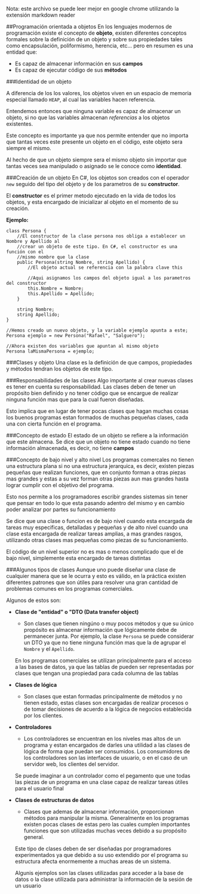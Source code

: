 Nota: este archivo se puede leer mejor en google chrome utilizando la extensión markdown reader

##Programación orientada a objetos
En los lenguajes modernos de programación existe el concepto de **objeto**, existen diferentes
conceptos formales sobre la definición de un objeto y sobre sus propiedades tales como
encapsulación, poliformismo, herencia, etc... pero en resumen es una entidad que:

 - Es capaz de almacenar información en sus **campos**
 - Es capaz de ejecutar código de sus **métodos**

###Identidad de un objeto

A diferencia de los los valores, los objetos viven en un espacio de memoria 
especial llamado `HEAP`, al cual las variables hacen referencia.

Entendemos entonces que ninguna variable es capaz de almacenar un objeto, si no que las
variables almacenan *referencias* a los objetos existentes.

Este concepto es importante ya que nos permite entender que no importa que tantas veces este
presente un objeto en el código, este objeto sera siempre el mismo.

Al hecho de que un objeto siempre sera el mismo objeto sin importar que tantas veces sea
manipulado o asignado se le conoce como **identidad**.

###Creación de un objeto
En C#, los objetos son creados con el operador `new` seguido del tipo del objeto y de
los parametros de su **constructor**.

El **constructor** es el primer metodo ejecutado en la vida de todos los objetos, y esta
encargado de inicializar al objeto en el momento de su creación.

**Ejemplo:**
```
class Persona {
    //El constructor de la clase persona nos obliga a establecer un Nombre y Apellido al
    //crear un objeto de este tipo. En C#, el constructor es una función con el 
    //mismo nombre que la clase
    public Persona(string Nombre, string Apellido) {
        //El objeto actual se referencia con la palabra clave this

        //Aqui asignamos los campos del objeto igual a los parametros del constructor
        this.Nombre = Nombre;
        this.Apellido = Apellido;
    }

    string Nombre;
    string Apellido;
}

//Hemos creado un nuevo objeto, y la variable ejemplo apunta a este;
Persona ejemplo = new Persona("Rafael", "Salguero");

//Ahora existen dos variables que apuntan al mismo objeto
Persona laMismaPersona = ejemplo;
```

###Clases y objeto
Una clase es la definición de que campos, propiedades y métodos tendran los objetos de este tipo.

###Responsabilidades de las clases
Algo importante al crear nuevas clases es tener en cuenta su responsabilidad. Las clases deben de tener 
un propósito bien definido y no tener código que se encargue de realizar ninguna función mas que para la cual
fueron diseñadas.

Esto implica que en lugar de tener pocas clases que hagan muchas cosas los buenos programas estan formados de 
muchas pequeñas clases, cada una con cierta función en el programa.

###Concepto de estado
El estado de un objeto se refiere a la información que este almacena. Se dice que un objeto no tiene estado 
cuando no tiene información almacenada, es decir, no tiene **campos**

###Concepto de bajo nivel y alto nivel
Los programas comercales no tienen una estructura plana si no una estructura jerarquica, es decir, existen piezas
pequeñas que realizan funciones, que en conjunto forman a otras piezas mas grandes y estas a su vez forman otras piezas
aun mas grandes hasta lograr cumplir con el objetivo del programa.

Esto nos permite a los programadores escribir grandes sistemas sin tener que pensar en todo lo que esta pasando adentro
del mismo y en cambio poder analizar por partes su funcionamiento

Se dice que una clase o funcion es de bajo nivel cuando esta encargada de tareas muy especificas, detalladas y pequeñas y 
de alto nivel cuando una clase esta encargada de realizar tareas amplias, a mas grandes rasgos, utilizando otras clases
mas pequeñas como piezas de su funcionamiento.

El código de un nivel superior no es mas o menos complicado que el de bajo nivel, simplemente esta encargado de tareas distintas 

###Algunos tipos de clases
Aunque uno puede diseñar una clase de cualquier manera que se le ocurra y esto es válido, en la práctica
existen diferentes patrones que son útiles para resolver una gran cantidad de problemas comunes en 
los programas comerciales.

Algunos de estos son:

 - **Clase de "entidad" o "DTO (Data transfer object)**
    - Son clases que tienen ningúno o muy pocos métodos y que su único propósito es almacenar información que 
    lógicamente debe de permanecer junta. Por ejemplo, la clase `Persona` se puede considerar un DTO ya que no
    tiene ninguna función mas que la de agrupar el `Nombre` y el `Apellido`.

    En los programas comerciales se utilizan principalmente para el acceso a las bases de datos, ya que las tablas
    de pueden ser representadas por clases que tengan una propiedad para cada columna de las tablas

- **Clases de lógica**
    - Son clases que estan formadas principalmente de métodos y no tienen estado, estas clases son encargadas de 
    realizar procesos o de tomar decisiones de acuerdo a la lógica de negocios establecida por los clientes. 

- **Controladores**
    - Los controladores se encuentran en los niveles mas altos de un programa y estan encargados de darles una utilidad
    a las clases de lógica de forma que puedan ser consumidos. Los consumidores de los controladores son las interfaces de
    usuario, o en el caso de un servidor web, los clientes del servidor.

    Se puede imaginar a un controlador como el pegamento que une todas las piezas de un programa en una clase capaz
    de realizar tareas útiles para el usuario final

- **Clases de estructuras de datos**
    - Clases que ademas de almacenar información, proporcionan métodos para manipular la misma. Generalmente en los programas
    existen pocas clases de estas pero las cuales cumplen importantes funciones que son utilizadas muchas veces debido a su propósito
    general.

    Este tipo de clases deben de ser diseñadas por programadores experimentados ya que debido a su uso extendido por el programa
    su estructura afecta enormemente a muchas areas de un sistema.

    Algunis ejemplos son las clases utilizadas para acceder a la base de datos o la clase utilizada para administrar la información
    de la sesión de un usuario  

